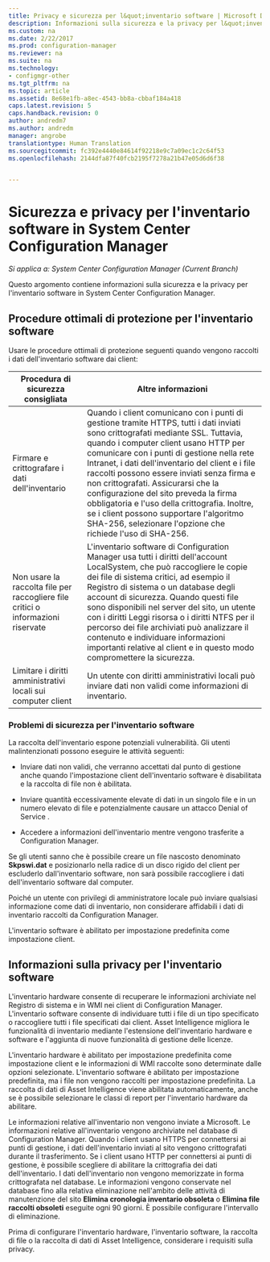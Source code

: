 ```yaml
---
title: Privacy e sicurezza per l&quot;inventario software | Microsoft Docs
description: Informazioni sulla sicurezza e la privacy per l&quot;inventario software in System Center Configuration Manager.
ms.custom: na
ms.date: 2/22/2017
ms.prod: configuration-manager
ms.reviewer: na
ms.suite: na
ms.technology:
- configmgr-other
ms.tgt_pltfrm: na
ms.topic: article
ms.assetid: 8e68e1fb-a8ec-4543-bb8a-cbbaf184a418
caps.latest.revision: 5
caps.handback.revision: 0
author: andredm7
ms.author: andredm
manager: angrobe
translationtype: Human Translation
ms.sourcegitcommit: fc392e4440e84614f92218e9c7a09ec1c2c64f53
ms.openlocfilehash: 2144dfa87f40fcb2195f7278a21b47e05d6d6f38


---
```

# <a name="security-and-privacy-for-software-inventory-in-system-center-configuration-manager"></a>Sicurezza e privacy per l'inventario software in System Center Configuration Manager

*Si applica a: System Center Configuration Manager (Current Branch)*

Questo argomento contiene informazioni sulla sicurezza e la privacy per l'inventario software in System Center Configuration Manager.  

##  <a name="a-namebkmksecurityhardwareinventorya-security-best-practices-for-software-inventory"></a><a name="BKMK_Security_HardwareInventory"></a> Procedure ottimali di protezione per l'inventario software  
 Usare le procedure ottimali di protezione seguenti quando vengono raccolti i dati dell'inventario software dai client:  

|Procedura di sicurezza consigliata|Altre informazioni|  
|----------------------------|----------------------|  
|Firmare e crittografare i dati dell'inventario|Quando i client comunicano con i punti di gestione tramite HTTPS, tutti i dati inviati sono crittografati mediante SSL. Tuttavia, quando i computer client usano HTTP per comunicare con i punti di gestione nella rete Intranet, i dati dell'inventario del client e i file raccolti possono essere inviati senza firma e non crittografati. Assicurarsi che la configurazione del sito preveda la firma obbligatoria e l'uso della crittografia. Inoltre, se i client possono supportare l'algoritmo SHA-256, selezionare l'opzione che richiede l'uso di SHA-256.|  
|Non usare la raccolta file per raccogliere file critici o informazioni riservate|L'inventario software di Configuration Manager usa tutti i diritti dell'account LocalSystem, che può raccogliere le copie dei file di sistema critici, ad esempio il Registro di sistema o un database degli account di sicurezza. Quando questi file sono disponibili nel server del sito, un utente con i diritti Leggi risorsa o i diritti NTFS per il percorso dei file archiviati può analizzare il contenuto e individuare informazioni importanti relative al client e in questo modo compromettere la sicurezza.|  
|Limitare i diritti amministrativi locali sui computer client|Un utente con diritti amministrativi locali può inviare dati non validi come informazioni di inventario.|  

### <a name="security-issues-for-software-inventory"></a>Problemi di sicurezza per l'inventario software  
 La raccolta dell'inventario espone potenziali vulnerabilità. Gli utenti malintenzionati possono eseguire le attività seguenti:  

-   Inviare dati non validi, che verranno accettati dal punto di gestione anche quando l'impostazione client dell'inventario software è disabilitata e la raccolta di file non è abilitata.  

-   Inviare quantità eccessivamente elevate di dati in un singolo file e in un numero elevato di file e potenzialmente causare un attacco Denial of Service .  

-   Accedere a informazioni dell'inventario mentre vengono trasferite a Configuration Manager.  

 Se gli utenti sanno che è possibile creare un file nascosto denominato **Skpswi.dat** e posizionarlo nella radice di un disco rigido del client per escluderlo dall'inventario software, non sarà possibile raccogliere i dati dell'inventario software dal computer.  

 Poiché un utente con privilegi di amministratore locale può inviare qualsiasi informazione come dati di inventario, non considerare affidabili i dati di inventario raccolti da Configuration Manager.  

 L'inventario software è abilitato per impostazione predefinita come impostazione client.  

##  <a name="a-namebkmkprivacyhardwareinventorya-privacy-information-for-software-inventory"></a><a name="BKMK_Privacy_HardwareInventory"></a> Informazioni sulla privacy per l'inventario software  
 L'inventario hardware consente di recuperare le informazioni archiviate nel Registro di sistema e in WMI nei client di Configuration Manager. L'inventario software consente di individuare tutti i file di un tipo specificato o raccogliere tutti i file specificati dai client. Asset Intelligence migliora le funzionalità di inventario mediante l'estensione dell'inventario hardware e software e l'aggiunta di nuove funzionalità di gestione delle licenze.  

 L'inventario hardware è abilitato per impostazione predefinita come impostazione client e le informazioni di WMI raccolte sono determinate dalle opzioni selezionate. L'inventario software è abilitato per impostazione predefinita, ma i file non vengono raccolti per impostazione predefinita. La raccolta di dati di Asset Intelligence viene abilitata automaticamente, anche se è possibile selezionare le classi di report per l'inventario hardware da abilitare.  

 Le informazioni relative all'inventario non vengono inviate a Microsoft. Le informazioni relative all'inventario vengono archiviate nel database di Configuration Manager. Quando i client usano HTTPS per connettersi ai punti di gestione, i dati dell'inventario inviati al sito vengono crittografati durante il trasferimento. Se i client usano HTTP per connettersi ai punti di gestione, è possibile scegliere di abilitare la crittografia dei dati dell'inventario. I dati dell'inventario non vengono memorizzate in forma crittografata nel database. Le informazioni vengono conservate nel database fino alla relativa eliminazione nell'ambito delle attività di manutenzione del sito **Elimina cronologia inventario obsoleta** o **Elimina file raccolti obsoleti** eseguite ogni 90 giorni. È possibile configurare l'intervallo di eliminazione.  

 Prima di configurare l'inventario hardware, l'inventario software, la raccolta di file o la raccolta di dati di Asset Intelligence, considerare i requisiti sulla privacy.  



<!--HONumber=Dec16_HO3-->



